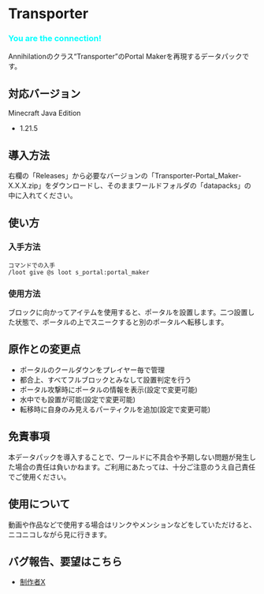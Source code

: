 # Transporter

### <font color=#00FFFF>**You are the connection!**</font>
Annihilationのクラス“Transporter”のPortal Makerを再現するデータパックです。

## 対応バージョン
Minecraft Java Edition<br>
- 1.21.5

## 導入方法
右欄の「Releases」から必要なバージョンの「Transporter-Portal_Maker-X.X.X.zip」をダウンロードし、そのままワールドフォルダの「datapacks」の中に入れてください。<br>

## 使い方

### 入手方法
```mcfunction
コマンドでの入手
/loot give @s loot s_portal:portal_maker
```

### 使用方法
ブロックに向かってアイテムを使用すると、ポータルを設置します。二つ設置した状態で、ポータルの上でスニークすると別のポータルへ転移します。

## 原作との変更点
- ポータルのクールダウンをプレイヤー毎で管理
- 都合上、すべてフルブロックとみなして設置判定を行う
- ポータル攻撃時にポータルの情報を表示(設定で変更可能)
- 水中でも設置が可能(設定で変更可能)
- 転移時に自身のみ見えるパーティクルを追加(設定で変更可能)

## 免責事項
本データパックを導入することで、ワールドに不具合や予期しない問題が発生した場合の責任は負いかねます。ご利用にあたっては、十分ご注意のうえ自己責任でご使用ください。

## 使用について
動画や作品などで使用する場合はリンクやメンションなどをしていただけると、ニコニコしながら見に行きます。

## バグ報告、要望はこちら
  - [制作者X](https://x.com/S_Keiragi)

